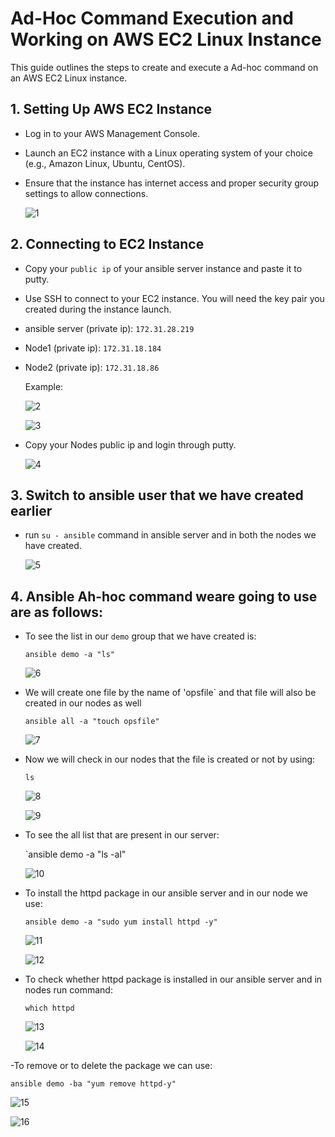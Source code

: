 # Ad-Hoc Command Execution and Working on AWS EC2 Linux Instance

This guide outlines the steps to create and execute a Ad-hoc command on an AWS EC2 Linux instance.

## 1. Setting Up AWS EC2 Instance

- Log in to your AWS Management Console.
- Launch an EC2 instance with a Linux operating system of your choice (e.g., Amazon Linux, Ubuntu, CentOS).
- Ensure that the instance has internet access and proper security group settings to allow connections.

   ![1](https://github.com/vivek2431/Ansible/assets/137812531/2e877889-78bb-4ace-a53a-4ccd7b315066)

## 2. Connecting to EC2 Instance

- Copy your `public ip` of your ansible server instance and paste it to putty.
- Use SSH to connect to your EC2 instance. You will need the key pair you created during the instance launch.
- ansible server (private ip): `172.31.28.219`
- Node1 (private ip): `172.31.18.184`
- Node2 (private ip): `172.31.18.86`

   Example:

   ![2](https://github.com/vivek2431/Ansible/assets/137812531/779d4e3b-083e-4a40-ab97-cf67a2fe050b)

   ![3](https://github.com/vivek2431/Ansible/assets/137812531/332b7d17-5b01-4797-b69f-b4abea2f76e4)

- Copy your Nodes public ip and login through putty.

  ![4](https://github.com/vivek2431/Ansible/assets/137812531/95c7ff11-d92f-41e5-90e2-e43e6e131d33)

## 3. Switch to ansible user that we have created earlier
- run `su - ansible` command in ansible server and in both the nodes we have created.

  ![5](https://github.com/vivek2431/Ansible/assets/137812531/a4a06f47-4947-41e2-b298-575b54103dc8)

## 4. Ansible Ah-hoc command weare going to use are as follows:
- To see the list in our `demo` group that we have created is:

   `ansible demo -a "ls"`

   ![6](https://github.com/vivek2431/Ansible/assets/137812531/946487c6-4265-4393-ad4a-94229ded718a)

- We will create one file by the name of 'opsfile` and that file will also be created in our nodes as well

   `ansible all -a "touch opsfile"`

   ![7](https://github.com/vivek2431/Ansible/assets/137812531/5d3e2eed-599a-4e87-b026-1180dee18a25)

- Now we will check in our nodes that the file is created or not by using:

   `ls`

   ![8](https://github.com/vivek2431/Ansible/assets/137812531/db993f50-728c-41b8-8414-03b55915365f)

   ![9](https://github.com/vivek2431/Ansible/assets/137812531/314f5f17-cd7f-4519-965c-9f1d1f021794)

- To see the all list that are present in our server:

  `ansible demo -a "ls -al"

  ![10](https://github.com/vivek2431/Ansible/assets/137812531/3a1559a5-9772-4977-9c53-056ca9b6f308)

- To install the httpd package in our ansible server and in our node we use:

   `ansible demo -a "sudo yum install httpd -y"`

  ![11](https://github.com/vivek2431/Ansible/assets/137812531/04f036b9-9f52-4627-bf2b-8e0d4f6c5d15)

  ![12](https://github.com/vivek2431/Ansible/assets/137812531/fd958d83-663a-4af6-be45-d3e80f813e56)

- To check whether httpd package is installed in our ansible server and in nodes run command:

   `which httpd`

  ![13](https://github.com/vivek2431/Ansible/assets/137812531/d1345f45-1f24-4aba-816c-bc711f754a75)

  ![14](https://github.com/vivek2431/Ansible/assets/137812531/66025b88-2184-431e-9ab1-1713118bb065)

-To remove or to delete the package we can use:

 `ansible demo -ba "yum remove httpd-y"`

 ![15](https://github.com/vivek2431/Ansible/assets/137812531/0300e85b-ad7c-48c3-90f5-4c0c1e6621f8)

 ![16](https://github.com/vivek2431/Ansible/assets/137812531/6ef8b297-a70e-413c-9e58-eea0a5b1b910)














